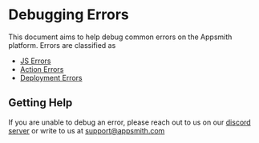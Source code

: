 # Debugging Errors

This document aims to help debug common errors on the Appsmith platform. Errors are classified as

* [JS Errors](widget-errors.md)
* [Action Errors](action-errors.md)
* [Deployment Errors](deployment-errors.md)

## Getting Help

If you are unable to debug an error, please reach out to us on our [discord server](https://discord.com/invite/rBTTVJp) or write to us at support@appsmith.com

